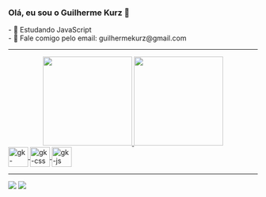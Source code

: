 ### Olá, eu sou o Guilherme Kurz 👋


<!-- - 🔭 I’m currently working on ... --!>
- 🌱 Estudando JavaScript <br>
- 💬 Fale comigo pelo email: guilhermekurz@gmail.com

<hr>

<div align="center">
  <a href="https://github.com/guilhermekurz">
  <img height="180em" src="https://github-readme-stats.vercel.app/api?username=guilhermekurz&show_icons=true&theme=dark&include_all_commits=true&count_private=true"/>
  <img height="180em" src="https://github-readme-stats.vercel.app/api/top-langs/?username=guilhermekurz&layout=compact&langs_count=7&theme=dark"/>
</div>

<div>
  <img align="center" alt="gk-html5" height:"30" width="40" src="https://cdn.jsdelivr.net/gh/devicons/devicon/icons/html5/html5-original.svg" />
  <img align="center" alt="gk-css" height:"30" width="40" src="https://cdn.jsdelivr.net/gh/devicons/devicon/icons/css3/css3-original.svg" />
  <img align="center" alt="gk-js" height:"30" width="40" src="https://cdn.jsdelivr.net/gh/devicons/devicon/icons/javascript/javascript-original.svg" />
</div>

<hr>

<div>
  <a href="https://instagram.com/guilhermekurzz" target="_blank"><img src="https://img.shields.io/badge/-Instagram-%23E4405F?style=for-the-badge&logo=instagram&logoColor=white" target="_blank"></a>
  <a href = "mailto:guilhermekurz21@gmail.com"><img src="https://img.shields.io/badge/-Gmail-%23333?style=for-the-badge&logo=gmail&logoColor=white" target="_blank"></a>
</div>
